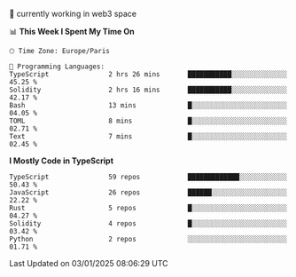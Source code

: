 🔭 currently working in web3 space

<!--START_SECTION:waka-->
📊 **This Week I Spent My Time On** 

```text
🕑︎ Time Zone: Europe/Paris

💬 Programming Languages: 
TypeScript               2 hrs 26 mins       ███████████░░░░░░░░░░░░░░   45.25 % 
Solidity                 2 hrs 16 mins       ███████████░░░░░░░░░░░░░░   42.17 % 
Bash                     13 mins             █░░░░░░░░░░░░░░░░░░░░░░░░   04.05 % 
TOML                     8 mins              █░░░░░░░░░░░░░░░░░░░░░░░░   02.71 % 
Text                     7 mins              █░░░░░░░░░░░░░░░░░░░░░░░░   02.45 % 
```

**I Mostly Code in TypeScript** 

```text
TypeScript               59 repos            █████████████░░░░░░░░░░░░   50.43 % 
JavaScript               26 repos            ██████░░░░░░░░░░░░░░░░░░░   22.22 % 
Rust                     5 repos             █░░░░░░░░░░░░░░░░░░░░░░░░   04.27 % 
Solidity                 4 repos             █░░░░░░░░░░░░░░░░░░░░░░░░   03.42 % 
Python                   2 repos             ░░░░░░░░░░░░░░░░░░░░░░░░░   01.71 % 
```




 Last Updated on 03/01/2025 08:06:29 UTC
<!--END_SECTION:waka-->
